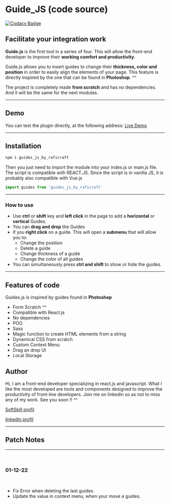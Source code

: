 # Guide_JS (code source)
[![Codacy Badge](https://app.codacy.com/project/badge/Grade/358228bef6f44d64b8d7a9559576438f)](https://www.codacy.com/gh/raficraft/GUIDES_JS/dashboard?utm_source=github.com&amp;utm_medium=referral&amp;utm_content=raficraft/GUIDES_JS&amp;utm_campaign=Badge_Grade)

Facilitate your integration work
--------------------------------

**Guide.js** is the first tool in a series of four. This will allow the front-end developer to improve their **working comfort and productivity**.

Guide.js allows you to insert guides to change their **thickness, color and position** in order to easily align the elements of your page. This feature is directly inspired by the one that can be found in **Photoshop**. ^^

The project is completely made **from scratch** and has no dependencies. And it will be the same for the next modules.
***
## Demo 

You can test the plugin directly, at the following address:
[Live Demo](https://flamboyant-saha-06f6cd.netlify.app/)
***
## Installation

```javascript
npm i guides_js_by_raficraft
```
Then you just need to import the module into your index.js or main.js file. The script is compatible with REACT.JS. Since the script is in vanilla JS, it is probably also compatible with Vue.js
```javascript
import guides from 'guides_js_by_raficraft'
```
***

### How to use


*   Use **ctrl** or **shift** key and **left click** in the page to add a **horizontal** or **vertical** Guides.
*   You can **drag and drop** the Guides
*   if you **right click** on a guide. This will open a **submenu** that will allow you to:
    *   Change the position
    *   Delete a guide
    *   Change thickness of a guide
    *   Change the color of all guides
*   You can simultaneously press **ctrl and shift** to show or hide the guides.
***
## Features of code


Guides.js is inspired by guides found in **Photoshop**

*   Form Scratch ^^
*   Compatible with React.js
*   No dependencies
*   POO
*   Sass
*   Magic function to create HTML elements from a string
*   Dynamical CSS from scratch
*   Custom Context Menu
*   Drag an drop UI
*   Local Storage

## Author

Hi, I am a front-end developer specializing in react.js and javascript. What I like the most developed are tools and components designed to improve the productivity of front-line developers. Join me on linkedin so as not to miss any of my work. See you soon !! ^^

[SoftSkill profil](https://app.assessfirst.com/_/profile/d53utubs-raphael-parodi)

[linkedin profil](https://www.linkedin.com/in/raphael-parodi-a942ab1b0/)

***

## Patch Notes 
---

<br>

### 01-12-22
<br>


*   Fix Error when deleting the last guides.
*   Update the value in context menu, when your move a guides.

  

